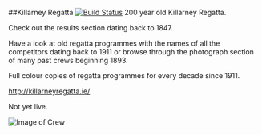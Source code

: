 ##Killarney Regatta
[![Build Status](https://travis-ci.org/laravel/framework.svg)](https://travis-ci.org/paulogriffin/killarneyregatta)
200 year old Killarney Regatta.

Check out the results section dating back to 1847.

Have a look at old regatta programmes with the names of all the competitors dating back to 1911 or browse through the photograph section of many past crews beginning 1893.

Full colour copies of regatta programmes for every decade since 1911.

http://killarneyregatta.ie/

Not yet live.

![Image of Crew](http://killarneyregatta.ie/images/OtherPhotos/Two/brendans_seniors.JPG)
